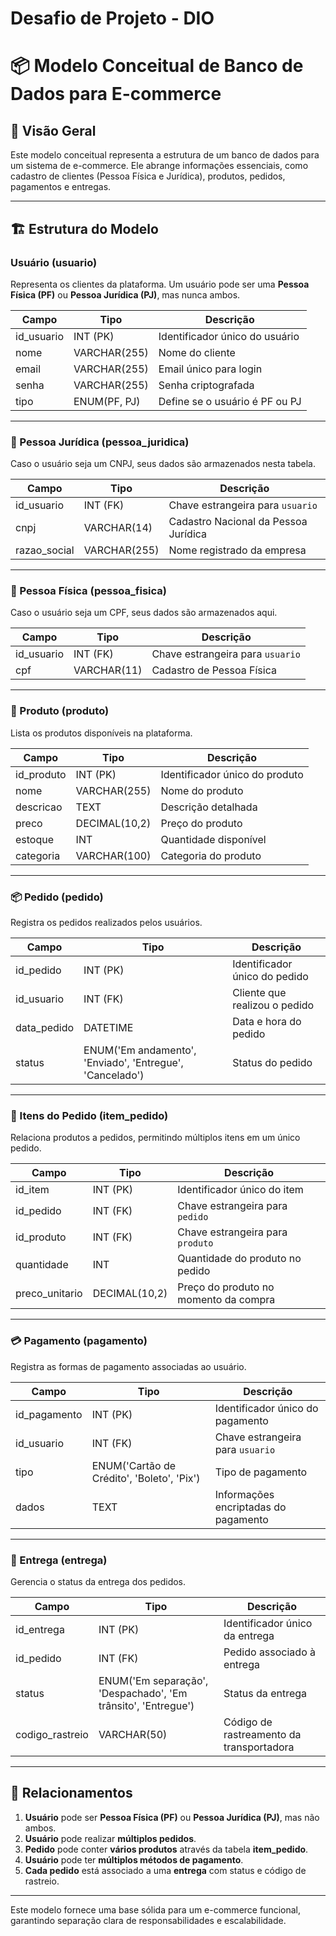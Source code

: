 # Desafio de Projeto - DIO

# 📦 Modelo Conceitual de Banco de Dados para E-commerce

## 📌 Visão Geral

Este modelo conceitual representa a estrutura de um banco de dados para um sistema de e-commerce. Ele abrange informações essenciais, como cadastro de clientes (Pessoa Física e Jurídica), produtos, pedidos, pagamentos e entregas.

---

## 🏗 Estrutura do Modelo

### Usuário (usuario)

Representa os clientes da plataforma. Um usuário pode ser uma **Pessoa Física (PF)** ou **Pessoa Jurídica (PJ)**, mas nunca ambos.

| Campo      | Tipo         | Descrição                      |
| ---------- | ------------ | ------------------------------ |
| id_usuario | INT (PK)     | Identificador único do usuário |
| nome       | VARCHAR(255) | Nome do cliente                |
| email      | VARCHAR(255) | Email único para login         |
| senha      | VARCHAR(255) | Senha criptografada            |
| tipo       | ENUM(PF, PJ) | Define se o usuário é PF ou PJ |

---

### 🏢 Pessoa Jurídica (pessoa_juridica)

Caso o usuário seja um CNPJ, seus dados são armazenados nesta tabela.

| Campo        | Tipo         | Descrição                            |
| ------------ | ------------ | ------------------------------------ |
| id_usuario   | INT (FK)     | Chave estrangeira para `usuario`     |
| cnpj         | VARCHAR(14)  | Cadastro Nacional da Pessoa Jurídica |
| razao_social | VARCHAR(255) | Nome registrado da empresa           |

---

### 🧑 Pessoa Física (pessoa_fisica)

Caso o usuário seja um CPF, seus dados são armazenados aqui.

| Campo      | Tipo        | Descrição                        |
| ---------- | ----------- | -------------------------------- |
| id_usuario | INT (FK)    | Chave estrangeira para `usuario` |
| cpf        | VARCHAR(11) | Cadastro de Pessoa Física        |

---

### 🛒 Produto (produto)

Lista os produtos disponíveis na plataforma.

| Campo      | Tipo          | Descrição                      |
| ---------- | ------------- | ------------------------------ |
| id_produto | INT (PK)      | Identificador único do produto |
| nome       | VARCHAR(255)  | Nome do produto                |
| descricao  | TEXT          | Descrição detalhada            |
| preco      | DECIMAL(10,2) | Preço do produto               |
| estoque    | INT           | Quantidade disponível          |
| categoria  | VARCHAR(100)  | Categoria do produto           |

---

### 📦 Pedido (pedido)

Registra os pedidos realizados pelos usuários.

| Campo       | Tipo                                                     | Descrição                     |
| ----------- | -------------------------------------------------------- | ----------------------------- |
| id_pedido   | INT (PK)                                                 | Identificador único do pedido |
| id_usuario  | INT (FK)                                                 | Cliente que realizou o pedido |
| data_pedido | DATETIME                                                 | Data e hora do pedido         |
| status      | ENUM('Em andamento', 'Enviado', 'Entregue', 'Cancelado') | Status do pedido              |

---

### 📜 Itens do Pedido (item_pedido)

Relaciona produtos a pedidos, permitindo múltiplos itens em um único pedido.

| Campo          | Tipo          | Descrição                             |
| -------------- | ------------- | ------------------------------------- |
| id_item        | INT (PK)      | Identificador único do item           |
| id_pedido      | INT (FK)      | Chave estrangeira para `pedido`       |
| id_produto     | INT (FK)      | Chave estrangeira para `produto`      |
| quantidade     | INT           | Quantidade do produto no pedido       |
| preco_unitario | DECIMAL(10,2) | Preço do produto no momento da compra |

---

### 💳 Pagamento (pagamento)

Registra as formas de pagamento associadas ao usuário.

| Campo        | Tipo                                       | Descrição                            |
| ------------ | ------------------------------------------ | ------------------------------------ |
| id_pagamento | INT (PK)                                   | Identificador único do pagamento     |
| id_usuario   | INT (FK)                                   | Chave estrangeira para `usuario`     |
| tipo         | ENUM('Cartão de Crédito', 'Boleto', 'Pix') | Tipo de pagamento                    |
| dados        | TEXT                                       | Informações encriptadas do pagamento |

---

### 🚚 Entrega (entrega)

Gerencia o status da entrega dos pedidos.

| Campo           | Tipo                                                          | Descrição                                |
| --------------- | ------------------------------------------------------------- | ---------------------------------------- |
| id_entrega      | INT (PK)                                                      | Identificador único da entrega           |
| id_pedido       | INT (FK)                                                      | Pedido associado à entrega               |
| status          | ENUM('Em separação', 'Despachado', 'Em trânsito', 'Entregue') | Status da entrega                        |
| codigo_rastreio | VARCHAR(50)                                                   | Código de rastreamento da transportadora |

---

## 🔗 Relacionamentos

1. **Usuário** pode ser **Pessoa Física (PF)** ou **Pessoa Jurídica (PJ)**, mas não ambos.
2. **Usuário** pode realizar **múltiplos pedidos**.
3. **Pedido** pode conter **vários produtos** através da tabela **item_pedido**.
4. **Usuário** pode ter **múltiplos métodos de pagamento**.
5. **Cada pedido** está associado a uma **entrega** com status e código de rastreio.

---

Este modelo fornece uma base sólida para um e-commerce funcional, garantindo separação clara de responsabilidades e escalabilidade.
